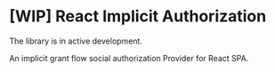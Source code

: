 # [WIP] React Implicit Authorization

The library is in active development.

An implicit grant flow social authorization Provider for React SPA.
